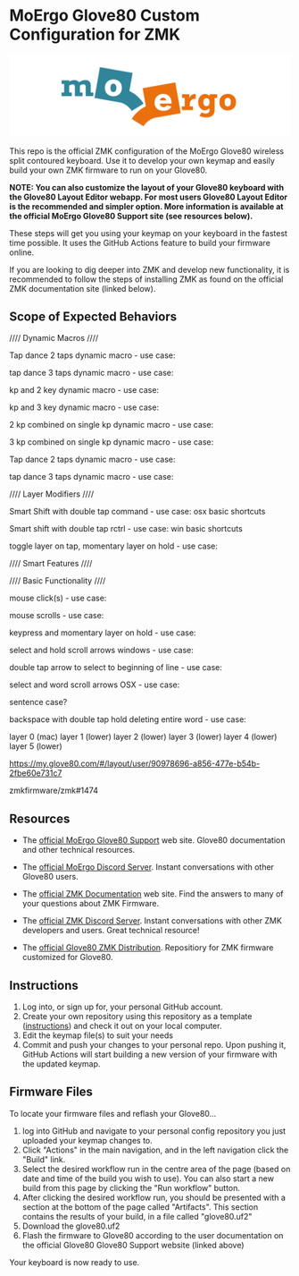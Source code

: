 # MoErgo Glove80 Custom Configuration for ZMK

![MoErgo Logo](moergo_logo.png)

This repo is the official ZMK configuration of the MoErgo Glove80 wireless split contoured keyboard. Use it to develop your own keymap and easily build your own ZMK firmware to run on your Glove80.

**NOTE: You can also customize the layout of your Glove80 keyboard with the Glove80 Layout Editor webapp. For most users Glove80 Layout Editor is the recommended and simpler option. More information is available at the official MoErgo Glove80 Support site (see resources below).**

These steps will get you using your keymap on your keyboard in the fastest time possible. It uses the GitHub Actions feature to build your firmware online.

If you are looking to dig deeper into ZMK and develop new functionality, it is recommended to follow the steps of installing ZMK as found on the official ZMK documentation site (linked below).

## Scope of Expected Behaviors

//// Dynamic Macros ////

Tap dance 2 taps dynamic macro - use case:

tap dance 3 taps dynamic macro - use case:

kp and 2 key dynamic macro - use case:

kp and 3 key dynamic macro - use case:

2 kp combined on single kp dynamic macro - use case:

3 kp combined on single kp dynamic macro - use case:

Tap dance 2 taps dynamic macro - use case:

tap dance 3 taps dynamic macro - use case:

//// Layer Modifiers ////

Smart Shift with double tap command - use case: osx basic shortcuts

Smart shift with double tap rctrl - use case: win basic shortcuts

toggle layer on tap, momentary layer on hold - use case:

//// Smart Features ////

//// Basic Functionality ////

mouse click(s) - use case:

mouse scrolls - use case:

keypress and momentary layer on hold - use case:

select and hold scroll arrows windows - use case:

double tap arrow to select to beginning of line - use case:

select and word scroll arrows OSX - use case:

sentence case?

backspace with double tap hold deleting entire word - use case:

layer 0 (mac) layer 1 (lower) layer 2 (lower) layer 3 (lower) layer 4 (lower) layer 5 (lower)

https://my.glove80.com/#/layout/user/90978696-a856-477e-b54b-2fbe60e731c7

zmkfirmware/zmk#1474

## Resources
- The [official MoErgo Glove80 Support](https://moergo.com/glove80-support) web site. Glove80 documentation and other technical resources.
- The [official MoErgo Discord Server](https://moergo.com/discord). Instant conversations with other Glove80 users.

- The [official ZMK Documentation](https://zmk.dev/docs) web site. Find the answers to many of your questions about ZMK Firmware.
- The [official ZMK Discord Server](https://discord.gg/8cfMkQksSB). Instant conversations with other ZMK developers and users. Great technical resource!

- The [official Glove80 ZMK Distribution](https://github.com/moergo-sc/zmk). Repositiory for ZMK firmware customized for Glove80. 
 
## Instructions
1. Log into, or sign up for, your personal GitHub account.
2. Create your own repository using this repository as a template ([instructions](https://docs.github.com/en/repositories/creating-and-managing-repositories/creating-a-repository-from-a-template)) and check it out on your local computer.
3. Edit the keymap file(s) to suit your needs
4. Commit and push your changes to your personal repo. Upon pushing it, GitHub Actions will start building a new version of your firmware with the updated keymap.

## Firmware Files
To locate your firmware files and reflash your Glove80...
1. log into GitHub and navigate to your personal config repository you just uploaded your keymap changes to.
2. Click "Actions" in the main navigation, and in the left navigation click the "Build" link.
3. Select the desired workflow run in the centre area of the page (based on date and time of the build you wish to use). You can also start a new build from this page by clicking the "Run workflow" button.
4. After clicking the desired workflow run, you should be presented with a section at the bottom of the page called "Artifacts". This section contains the results of your build, in a file called "glove80.uf2"
5. Download the glove80.uf2
6. Flash the firmware to Glove80 according to the user documentation on the official Glove80 Glove80 Support website (linked above)

Your keyboard is now ready to use.
